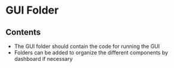 # GUI Folder

## Contents
- The GUI folder should contain the code for running the GUI
- Folders can be added to organize the different components by dashboard if necessary